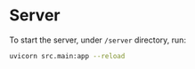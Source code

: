 # Server

To start the server, under `/server` directory, run:

```sh
uvicorn src.main:app --reload

```
